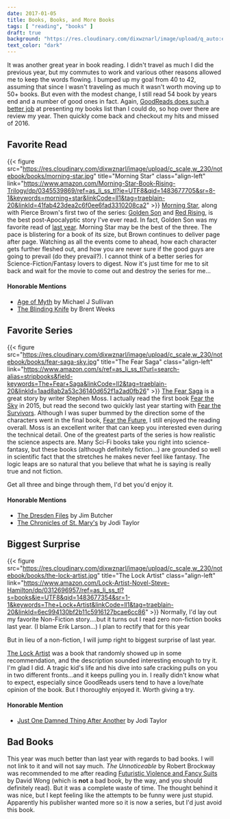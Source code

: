 ```yaml
---
date: 2017-01-05
title: Books, Books, and More Books
tags: [ "reading", "books" ]
draft: true
background: "https://res.cloudinary.com/dixwznarl/image/upload/q_auto:eco/v1480480424/many-books_mm4e6j.jpg"
text_color: "dark"
---
```


It was another great year in book reading.  I didn't travel as much I did the previous year, but my commutes to work and various other reasons allowed me to keep the words flowing.  I bumped up my goal from 40 to 42, assuming that since I wasn't traveling as much it wasn't worth moving up to 50+ books.  But even with the modest change, I still read 54 book by years end and a number of good ones in fact.  Again, [GoodReads does such a better job][gr2016] at presenting my books list than I could do, so hop over there are review my year.  Then quickly come back and checkout my hits and missed of 2016.

## Favorite Read

{{< figure src="https://res.cloudinary.com/dixwznarl/image/upload/c_scale,w_230/notebook/books/morning-star.jpg" title="Morning Star" class="align-left" link="https://www.amazon.com/Morning-Star-Book-Rising-Trilogy/dp/0345539869/ref=as_li_ss_tl?ie=UTF8&qid=1483677705&sr=8-1&keywords=morning+star&linkCode=ll1&tag=traeblain-20&linkId=41fab423dea2c6f0ee6fad3310208ca2" >}}
[Morning Star][], along with Pierce Brown's first two of the series: [Golden Son][] and [Red Rising][], is the best post-Apocalyptic story I've ever read.  In fact, Golden Son was my favorite read of [last year](/blog/so-many-books/).  Morning Star may be the best of the three.  The pace is blistering for a book of its size, but Brown continues to deliver page after page. Watching as all the events come to ahead, how each character gets further fleshed out, and how you are never sure if the good guys are going to prevail (do they prevail?).  I cannot think of a better series for Science-Fiction/Fantasy lovers to digest.  Now it's just time for me to sit back and wait for the movie to come out and destroy the series for me...

#### Honorable Mentions

- [Age of Myth][] by Michael J Sullivan
- [The Blinding Knife][] by Brent Weeks

## Favorite Series

{{< figure src="https://res.cloudinary.com/dixwznarl/image/upload/c_scale,w_230/notebook/books/fear-saga-sky.jpg" title="The Fear Saga" class="align-left" link="https://www.amazon.com/s/ref=as_li_ss_tl?url=search-alias=stripbooks&field-keywords=The+Fear+Saga&linkCode=ll2&tag=traeblain-20&linkId=1aad8ab2a53c36140d652f1a2ad0fb26" >}}
[The Fear Saga][fear] is a great story by writer Stephen Moss.  I actually read the first book [Fear the Sky][fearsky] in 2015, but read the second two quickly last year starting with [Fear the Survivors][fearsurvivors].  Although I was super bummed by the direction some of the characters went in the final book, [Fear the Future][fearfuture], I still enjoyed the reading overall.  Moss is an excellent writer that can keep you interested even during the technical detail.  One of the greatest parts of the series is how realistic the science aspects are.  Many Sci-Fi books take you right into science-fantasy, but these books (although definitely fiction...) are grounded so well in scientific fact that the stretches he makes never feel like fantasy.  The logic leaps are so natural that you believe that what he is saying is really true and not fiction.

Get all three and binge through them, I'd bet you'd enjoy it.

#### Honorable Mentions

- [The Dresden Files][] by Jim Butcher
- [The Chronicles of St. Mary's][stmary] by Jodi Taylor

## Biggest Surprise

{{< figure src="https://res.cloudinary.com/dixwznarl/image/upload/c_scale,w_230/notebook/books/the-lock-artist.jpg" title="The Lock Artist" class="align-left" link="https://www.amazon.com/Lock-Artist-Novel-Steve-Hamilton/dp/0312696957/ref=as_li_ss_tl?s=books&ie=UTF8&qid=1483677354&sr=1-1&keywords=The+Lock+Artist&linkCode=ll1&tag=traeblain-20&linkId=6ec994130bf2b11c5916127bcae6cc86" >}}
Normally, I'd lay out my favorite Non-Fiction story....but it turns out I read zero non-fiction books last year.  (I blame Erik Larson...)  I plan to rectify that for this year

But in lieu of a non-fiction, I will jump right to biggest surprise of last year.  

[The Lock Artist][lock] was a book that randomly showed up in some recommendation, and the description sounded interesting enough to try it.  I'm glad I did.  A tragic kid's life and his dive into safe cracking pulls on you in two different fronts...and it keeps pulling you in.  I really didn't know what to expect, especially since GoodReads users tend to have a love/hate opinion of the book.  But I thoroughly enjoyed it. Worth giving a try.

#### Honorable Mention

- [Just One Damned Thing After Another][damn] by Jodi Taylor

## Bad Books

This year was much better than last year with regards to bad books.  I will not link to it and will not say much.  _The Unnoticeable_ by Robert Brockway was recommended to me after reading [Futuristic Violence and Fancy Suits][fancy] by David Wong (which is **not** a bad book, by the way, and you should definitely read).  But it was a complete waste of time.  The thought behind it was nice, but I kept feeling like the attempts to be funny were just stupid.  Apparently his publisher wanted more so it is now a series, but I'd just avoid this book.

[gr2016]: https://www.goodreads.com/user/year_in_books/2016/1671848
[Morning Star]: https://www.amazon.com/Morning-Star-Book-Rising-Trilogy/dp/0345539869/ref=as_li_ss_tl?ie=UTF8&amp;qid=1483677705&amp;sr=8-1&amp;keywords=morning+star&amp;linkCode=ll1&amp;tag=traeblain-20&amp;linkId=41fab423dea2c6f0ee6fad3310208ca2	"Morning Star"
[Golden Son]: http://www.amazon.com/gp/product/0345539834/ref=as_li_tl?ie=UTF8&amp;camp=1789&amp;creative=390957&amp;creativeASIN=0345539834&amp;linkCode=as2&amp;tag=traeblain-20&amp;linkId=537WE74NWTOJV4EW	"Golden Son"
[Red Rising]: http://www.amazon.com/gp/product/034553980X/ref=as_li_tl?ie=UTF8&amp;camp=1789&amp;creative=390957&amp;creativeASIN=034553980X&amp;linkCode=as2&amp;tag=traeblain-20&amp;linkId=LTRNENN6AIM3ZF4H	"Red Rising"
[Age of Myth]: https://www.amazon.com/Age-Myth-Legends-First-Empire/dp/1101965339/ref=as_li_ss_tl?s=books&amp;ie=UTF8&amp;qid=1483676977&amp;sr=1-1&amp;keywords=Age+of+Myth&amp;linkCode=ll1&amp;tag=traeblain-20&amp;linkId=ffa47885d90a683104eda76255499314	"Age of Myth"
[The Blinding Knife]: https://www.amazon.com/Blinding-Knife-Lightbringer-Brent-Weeks/dp/0316068144/ref=as_li_ss_tl?s=books&amp;ie=UTF8&amp;qid=1483677020&amp;sr=1-1&amp;keywords=The+Blinding+Knife&amp;linkCode=ll1&amp;tag=traeblain-20&amp;linkId=fce3e1f8f6cf4212a44db2049e440c9c	"The Blinding Knife"
[fear]: https://www.amazon.com/s/ref=as_li_ss_tl?url=search-alias=stripbooks&amp;field-keywords=The+Fear+Saga&amp;linkCode=ll2&amp;tag=traeblain-20&amp;linkId=1aad8ab2a53c36140d652f1a2ad0fb26	"The Fear Saga"
[fearsky]: https://www.amazon.com/Fear-Sky-Saga-1/dp/1499759126/ref=as_li_ss_tl?s=books&amp;ie=UTF8&amp;qid=1483677077&amp;sr=1-1&amp;keywords=The+Fear+Saga&amp;linkCode=ll1&amp;tag=traeblain-20&amp;linkId=2d8eda953b05184fbc2899fc5fecf7ff	"Fear the Sky"
[fearsurvivors]: https://www.amazon.com/Fear-Survivors-Saga-2/dp/1500987999/ref=as_li_ss_tl?s=books&amp;ie=UTF8&amp;qid=1483677077&amp;sr=1-3&amp;keywords=The+Fear+Saga&amp;linkCode=ll1&amp;tag=traeblain-20&amp;linkId=0faeee5c89fa5022ea98ef347cd2540d	"Fear the Survivors"
[fearfuture]: https://www.amazon.com/Fear-Future-Saga-3/dp/1511524537/ref=as_li_ss_tl?s=books&amp;ie=UTF8&amp;qid=1483677077&amp;sr=1-2&amp;keywords=The+Fear+Saga&amp;linkCode=ll1&amp;tag=traeblain-20&amp;linkId=71da503ca7bab0172e14108c1de2650e	"Fear the Future"
[The Dresden Files]: https://www.amazon.com/s/ref=as_li_ss_tl?url=search-alias=stripbooks&amp;field-keywords=The+Dresden+Files&amp;linkCode=ll2&amp;tag=traeblain-20&amp;linkId=e6139913e2df0b52cb8f86b0aa35a4e3	"The Dresden Files"
[stmary]: https://www.amazon.com/s/ref=as_li_ss_tl?url=search-alias=stripbooks&amp;field-keywords=the+chronicles+of+st.+mary&#39;s&amp;rh=n:283155,k:the+chronicles+of+st.+mary&#39;s&amp;linkCode=ll2&amp;tag=traeblain-20&amp;linkId=0e0f6a1d8d8360326716fa63bf0ebc10	"The Chronicles of St. Mary's"
[lock]: https://www.amazon.com/Lock-Artist-Novel-Steve-Hamilton/dp/0312696957/ref=as_li_ss_tl?s=books&amp;ie=UTF8&amp;qid=1483677354&amp;sr=1-1&amp;keywords=The+Lock+Artist&amp;linkCode=ll1&amp;tag=traeblain-20&amp;linkId=6ec994130bf2b11c5916127bcae6cc86	"The Lock Artist"
[damn]: https://www.amazon.com/Just-Damned-Thing-After-Another/dp/1597808687/ref=as_li_ss_tl?s=books&amp;ie=UTF8&amp;qid=1483677383&amp;sr=1-1&amp;keywords=the+chronicles+of+st.+mary&#39;s&amp;linkCode=ll1&amp;tag=traeblain-20&amp;linkId=b2ff9c351ca2d9f39004c71736e51a13	"Just One Damned Think After Another"
[fancy]: http://www.amazon.com/gp/product/1250040191/ref=as_li_tl?ie=UTF8&amp;camp=1789&amp;creative=390957&amp;creativeASIN=1250040191&amp;linkCode=as2&amp;tag=traeblain-20&amp;linkId=Z6DRILDZFBSSKAKV	"Futuristic Violence and Fancy Suits"